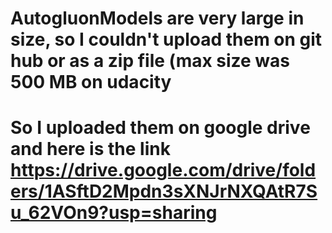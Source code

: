 # AutogluonModels are very large in size, so I couldn't upload them on git hub or as a zip file  (max size was 500 MB on udacity
# So I uploaded them on google drive and here is the link https://drive.google.com/drive/folders/1ASftD2Mpdn3sXNJrNXQAtR7Su_62VOn9?usp=sharing
